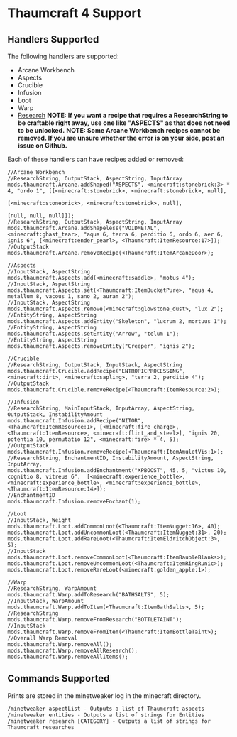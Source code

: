 # Thaumcraft 4 Support
## Handlers Supported
The following handlers are supported:

* Arcane Workbench
* Aspects
* Crucible
* Infusion
* Loot
* Warp
* [Research](/modtweaker/thaumcraft_4_support/research)
**NOTE: If you want a recipe that requires a ResearchString to be craftable right away, use one like "ASPECTS" as that does not need to be unlocked.**
**NOTE: Some Arcane Workbench recipes cannot be removed. If you are unsure whether the error is on your side, post an issue on Github.**

Each of these handlers can have recipes added or removed:

```zenscript
//Arcane Workbench
//ResearchString, OutputStack, AspectString, InputArray
mods.thaumcraft.Arcane.addShaped("ASPECTS", <minecraft:stonebrick:3> * 4, "ordo 1", [[<minecraft:stonebrick>, <minecraft:stonebrick>, null], 
                                                                                     [<minecraft:stonebrick>, <minecraft:stonebrick>, null],
                                                                                     [null, null, null]]);
//ResearchString, OutputStack, AspectString, InputArray
mods.thaumcraft.Arcane.addShapeless("VOIDMETAL", <minecraft:ghast_tear>, "aqua 6, terra 6, perditio 6, ordo 6, aer 6, ignis 6", [<minecraft:ender_pearl>, <Thaumcraft:ItemResource:17>]);
//OutputStack
mods.thaumcraft.Arcane.removeRecipe(<Thaumcraft:ItemArcaneDoor>);
 
//Aspects
//InputStack, AspectString
mods.thaumcraft.Aspects.add(<minecraft:saddle>, "motus 4");
//InputStack, AspectString
mods.thaumcraft.Aspects.set(<Thaumcraft:ItemBucketPure>, "aqua 4, metallum 8, vacous 1, sano 2, auram 2");
//InputStack, AspectString
mods.thaumcraft.Aspects.remove(<minecraft:glowstone_dust>, "lux 2");
//EntityString, AspectString
mods.thaumcraft.Aspects.addEntity("Skeleton", "lucrum 2, mortuus 1");
//EntityString, AspectString
mods.thaumcraft.Aspects.setEntity("Arrow", "telum 1");
//EntityString, AspectString
mods.thaumcraft.Aspects.removeEntity("Creeper", "ignis 2");

//Crucible
//ResearchString, OutputStack, InputStack, AspectString
mods.thaumcraft.Crucible.addRecipe("ENTROPICPROCESSING", <minecraft:dirt>, <minecraft:sapling>, "terra 2, perditio 4");
//OutputStack
mods.thaumcraft.Crucible.removeRecipe(<Thaumcraft:ItemResource:2>);

//Infusion
//ResearchString, MainInputStack, InputArray, AspectString, OutputStack, InstabilityAmount
mods.thaumcraft.Infusion.addRecipe("NITOR", <Thaumcraft:ItemResource:1>, [<minecraft:fire_charge>, <Thaumcraft:ItemResource>, <minecraft:flint_and_steel>], "ignis 20, potentia 10, permutatio 12", <minecraft:fire> * 4, 5);
//OutputStack
mods.thaumcraft.Infusion.removeRecipe(<Thaumcraft:ItemAmuletVis:1>);
//ResearchString, EnchantmentID, InstabilityAmount, AspectString, InputArray,
mods.thaumcraft.Infusion.addEnchantment("XPBOOST", 45, 5, "victus 10, cognitio 8, vitreus 6",  [<minecraft:experience_bottle>, <minecraft:experience_bottle>, <minecraft:experience_bottle>, <Thaumcraft:ItemResource:14>]);
//EnchantmentID
mods.thaumcraft.Infusion.removeEnchant(1);

//Loot
//InputStack, Weight
mods.thaumcraft.Loot.addCommonLoot(<Thaumcraft:ItemNugget:16>, 40);
mods.thaumcraft.Loot.addUncommonLoot(<Thaumcraft:ItemNugget:31>, 20);
mods.thaumcraft.Loot.addRareLoot(<Thaumcraft:ItemEldritchObject:3>, 5);
//InputStack
mods.thaumcraft.Loot.removeCommonLoot(<Thaumcraft:ItemBaubleBlanks>);
mods.thaumcraft.Loot.removeUncommonLoot(<Thaumcraft:ItemRingRunic>);
mods.thaumcraft.Loot.removeRareLoot(<minecraft:golden_apple:1>);

//Warp
//ResearchString, WarpAmount
mods.thaumcraft.Warp.addToResearch("BATHSALTS", 5);
//InputStack, WarpAmount
mods.thaumcraft.Warp.addToItem(<Thaumcraft:ItemBathSalts>, 5);
//ResearchString
mods.thaumcraft.Warp.removeFromResearch("BOTTLETAINT");
//InputStack
mods.thaumcraft.Warp.removeFromItem(<Thaumcraft:ItemBottleTaint>);
//Overall Warp Removal
mods.thaumcraft.Warp.removeAll();
mods.thaumcraft.Warp.removeAllResearch();
mods.thaumcraft.Warp.removeAllItems();
```

## Commands Supported
Prints are stored in the minetweaker log in the minecraft directory.
```
/minetweaker aspectList - Outputs a list of Thaumcraft aspects
/minetweaker entities - Outputs a list of strings for Entities
/minetweaker research [CATEGORY] - Outputs a list of strings for Thaumcraft researches
```
